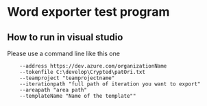 ﻿# Word exporter test program

## How to run in visual studio

Please use a command line like this one

```
	--address https://dev.azure.com/organizationName
	--tokenfile C:\develop\Crypted\patOri.txt 
	--teamproject "teamprojectname" 
	--iterationpath "full path of iteration you want to export" 
	--areapath "area path" 
	--templateName "Name of the template""
```